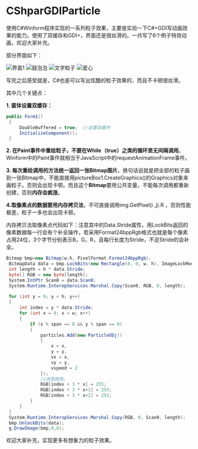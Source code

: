 # CShparGDIParticle

使用C#Winform程序实现的一系列粒子效果，主要是实验一下C#+GDI写动画效果的能力。使用了双缓存和GDI+，界面还是很丝滑的。一共写了6个例子特效动画，欢迎大家补充。

部分界面如下：

![界面1](https://img2024.cnblogs.com/blog/15080/202502/15080-20250204185052815-1030962580.png)
![鼓泡泡](https://img2024.cnblogs.com/blog/15080/202502/15080-20250204190540726-1568052893.gif)
![文字粒子](https://img2024.cnblogs.com/blog/15080/202502/15080-20250204190508480-1559521088.gif)
![爱心](https://img2024.cnblogs.com/blog/15080/202502/15080-20250204190711142-724705712.gif)


写完之后感受就是，C#也是可以写出炫酷的粒子效果的，而且不卡顿很丝滑。

其中几个关键点：

**1. 窗体设置双缓存：**

```C#
public Form1()
 {
     DoubleBuffered = true;  //设置双缓冲
     InitializeComponent();
 }
```


**2. 在Paint事件中重绘粒子，不要在While（true）之类的循环里无间隔调用**。Winform中的Paint事件就相当于JavaScript中的requestAnimationFrame事件。

**3. 每次重绘调用的方法统一返回一张Bitmap图片**，换句话说就是把全部的粒子画到一张Bitmap中，不能直接用pictureBox1.CreateGraphics()的Graphics对象来画粒子。否则会出现卡顿。而且这个**Bitmap**要用公共变量，不能每次调用都重新创建，否则**内存会疯涨**。

**4.取像素点的数据要用内存拷贝法**，不可直接调用img.GetPixel(i ,j).R   ，否则性能极差，粒子一多也会出现卡顿。

内存拷贝法取像素点代码如下：注意其中的Data.Stride属性，用LockBits返回的像素数据每一行会有个补全操作，若采用Format24bppRgb格式也就是每个像素占用24位，3个字节分别表示B，G，R，且每行长度为Stride，不足Stride的会补全。

```C#
Bitmap bmp=new Bitmap(w,h, PixelFormat.Format24bppRgb);
 BitmapData data = bmp.LockBits(new Rectangle(0, 0, w, h), ImageLockMode.ReadWrite, PixelFormat.Format24bppRgb);
 int length = h * data.Stride;
 byte[] RGB = new byte[length];
 System.IntPtr Scan0 = data.Scan0;
 System.Runtime.InteropServices.Marshal.Copy(Scan0, RGB, 0, length);
 
 for (int y = 0; y < h; y++)
 {
     int index = y * data.Stride;
     for (int x = 0; x < w; x++)
     {
         if (x % span == 0 && y % span == 0)
         {
             particles.Add(new ParticleObj()
             {
                 x = x,
                 y = y,
                 vx = x,
                 vy = y,
                 vspeed = 2
             });
             //改变颜色。
             RGB[index + 3 * x] = 255;
             RGB[index + 3 * x+1] = 255;
             RGB[index + 3 * x+2] = 255;
         }
     }
 }
 System.Runtime.InteropServices.Marshal.Copy(RGB, 0, Scan0, length);
 bmp.UnlockBits(data);
 g.DrawImage(bmp,0,0);
```

欢迎大家补充，实现更多有想象力的粒子效果。
